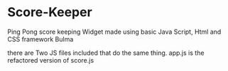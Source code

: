 # Score-Keeper
Ping Pong score keeping Widget made using basic Java Script, Html and CSS framework Bulma

there are Two JS files included that do the same thing.
app.js is the refactored version of score.js

